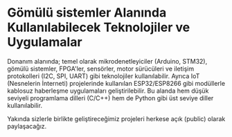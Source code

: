 # Gömülü sistemler Alanında Kullanılabilecek Teknolojiler ve Uygulamalar
Donanım alanında; temel olarak mikrodenetleyiciler (Arduino, STM32), gömülü sistemler, FPGA'ler, sensörler, motor sürücüleri ve iletişim protokolleri (I2C, SPI, UART) gibi teknolojiler kullanılabilir. Ayrıca IoT (Nesnelerin İnterneti) projelerinde kullanılan ESP32/ESP8266 gibi modüllerle kablosuz haberleşme uygulamaları geliştirilebilir. Bu alanda hem düşük seviyeli programlama dilleri (C/C++) hem de Python gibi üst seviye diller kullanılabilir.

Yakında sizlerle birlikte geliştireceğimiz projeleri herkese açık (public) olarak paylaşacağız.
